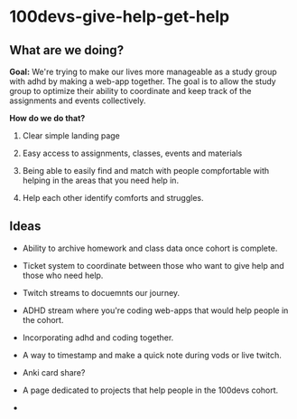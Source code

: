 # 100devs-give-help-get-help

## What are we doing?

**Goal:** We're trying to make our lives more manageable as a study group with adhd by making a web-app together. The goal is to allow the study group to optimize their ability to coordinate and keep track of the assignments and events collectively.

**How do we do that?**

1. Clear simple landing page

2. Easy access to assignments, classes, events and materials

3. Being able to easily find and match with people compfortable with helping in the areas that you need help in.

4. Help each other identify comforts and struggles.

## Ideas

* Ability to archive homework and class data once cohort is complete.

* Ticket system to coordinate between those who want to give help and those who need help.

* Twitch streams to docuemnts our journey. 

* ADHD stream where you're coding web-apps that would help people in the cohort.

* Incorporating adhd and coding together.

* A way to timestamp and make a quick note during vods or live twitch.

* Anki card share?

* A page dedicated to projects that help people in the 100devs cohort.

* 